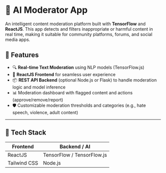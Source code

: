 # 🧠 AI Moderator App

An intelligent content moderation platform built with **TensorFlow** and **ReactJS**. This app detects and filters inappropriate or harmful content in real time, making it suitable for community platforms, forums, and social media apps.

## 🚀 Features

- 🔍 **Real-time Text Moderation** using NLP models (TensorFlow.js)
- 🧩 **ReactJS Frontend** for seamless user experience
- 📦 **REST API Backend** (optional Node.js or Flask) to handle moderation logic and model inference
- 📊 Moderation dashboard with flagged content and actions (approve/remove/report)
- 🛡️ Customizable moderation thresholds and categories (e.g., hate speech, violence, adult content)

---

## 🧰 Tech Stack

| Frontend         | Backend / AI                |
|------------------|-----------------------------|
| ReactJS          | TensorFlow / TensorFlow.js  |
| Tailwind CSS     | Node.js|

